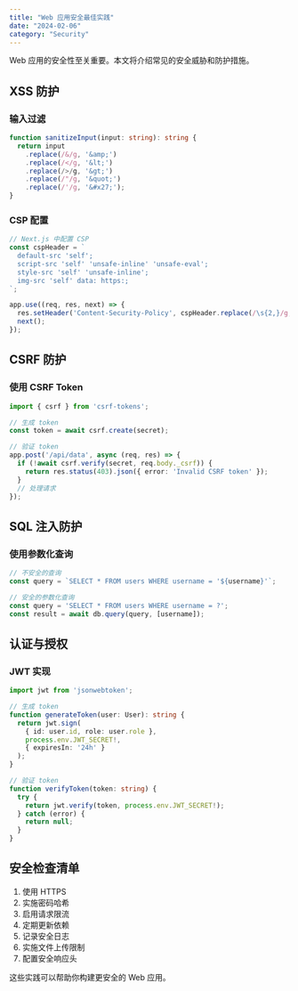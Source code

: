 ```yaml
---
title: "Web 应用安全最佳实践"
date: "2024-02-06"
category: "Security"
---
```


Web 应用的安全性至关重要。本文将介绍常见的安全威胁和防护措施。

## XSS 防护

### 输入过滤

```typescript
function sanitizeInput(input: string): string {
  return input
    .replace(/&/g, '&amp;')
    .replace(/</g, '&lt;')
    .replace(/>/g, '&gt;')
    .replace(/"/g, '&quot;')
    .replace(/'/g, '&#x27;');
}
```

### CSP 配置

```typescript
// Next.js 中配置 CSP
const cspHeader = `
  default-src 'self';
  script-src 'self' 'unsafe-inline' 'unsafe-eval';
  style-src 'self' 'unsafe-inline';
  img-src 'self' data: https:;
`;

app.use((req, res, next) => {
  res.setHeader('Content-Security-Policy', cspHeader.replace(/\s{2,}/g, ' ').trim());
  next();
});
```

## CSRF 防护

### 使用 CSRF Token

```typescript
import { csrf } from 'csrf-tokens';

// 生成 token
const token = await csrf.create(secret);

// 验证 token
app.post('/api/data', async (req, res) => {
  if (!await csrf.verify(secret, req.body._csrf)) {
    return res.status(403).json({ error: 'Invalid CSRF token' });
  }
  // 处理请求
});
```

## SQL 注入防护

### 使用参数化查询

```typescript
// 不安全的查询
const query = `SELECT * FROM users WHERE username = '${username}'`;

// 安全的参数化查询
const query = 'SELECT * FROM users WHERE username = ?';
const result = await db.query(query, [username]);
```

## 认证与授权

### JWT 实现

```typescript
import jwt from 'jsonwebtoken';

// 生成 token
function generateToken(user: User): string {
  return jwt.sign(
    { id: user.id, role: user.role },
    process.env.JWT_SECRET!,
    { expiresIn: '24h' }
  );
}

// 验证 token
function verifyToken(token: string) {
  try {
    return jwt.verify(token, process.env.JWT_SECRET!);
  } catch (error) {
    return null;
  }
}
```

## 安全检查清单

1. 使用 HTTPS
2. 实施密码哈希
3. 启用请求限流
4. 定期更新依赖
5. 记录安全日志
6. 实施文件上传限制
7. 配置安全响应头

这些实践可以帮助你构建更安全的 Web 应用。 